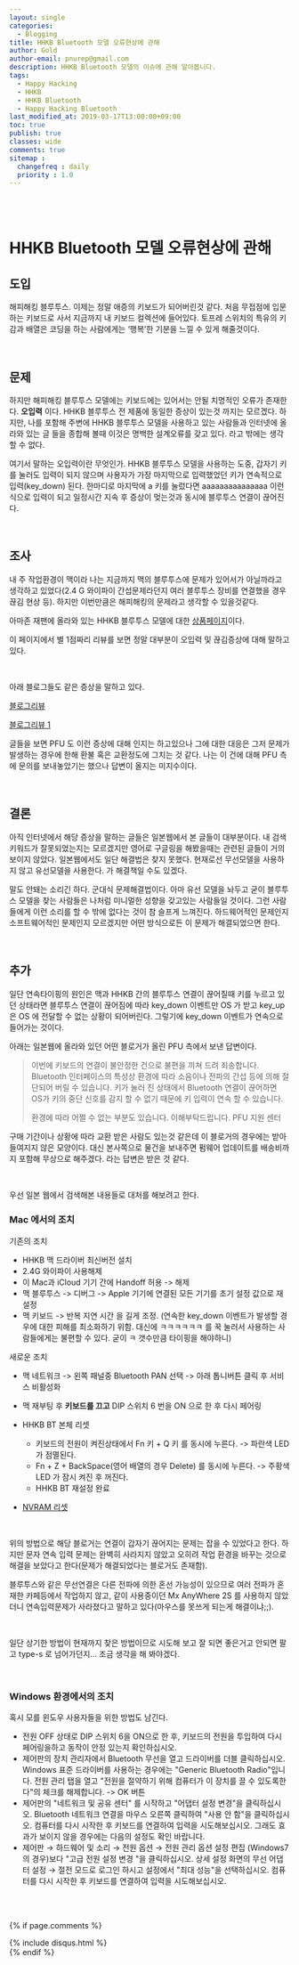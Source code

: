 ```yaml
---
layout: single
categories:
  - Blogging
title: HHKB Bluetooth 모델 오류현상에 관해
author: Gold
author-email: pnurep@gmail.com
description: HHKB Bluetooth 모델의 이슈에 관해 알아봅니다.
tags:
  - Happy Hacking
  - HHKB
  - HHKB Bluetooth
  - Happy Hacking Bluetooth
last_modified_at: 2019-03-17T13:00:00+09:00
toc: true
publish: true
classes: wide
comments: true
sitemap :
  changefreq : daily
  priority : 1.0
---
```


<br><br>

# HHKB Bluetooth 모델 오류현상에 관해

## 도입
해피해킹 블루투스. 이제는 정말 애증의 키보드가 되어버린것 같다. 처음 무접점에 입문하는 키보드로 사서 지금까지  내 키보드 컬렉션에 들어있다. 토프레 스위치의 특유의 키감과 배열은 코딩을 하는 사람에게는 ‘행복’한 기분을 느낄 수 있게 해줄것이다.

<br>

## 문제
하지만 해피해킹 블루투스 모델에는 키보드에는 있어서는 안될 치명적인 오류가 존재한다.
__오입력__ 이다.
HHKB 블루투스 전 제품에 동일한 증상이 있는것 까지는 모르겠다. 하지만, 나를 포함해 주변에 HHKB 블루투스 모델을 사용하고 있는 사람들과 인터넷에 올라와 있는 글 들을 종합해 볼때 이것은 명백한 설계오류를 갖고 있다. 라고 밖에는 생각할 수 없다.

여기서 말하는 오입력이란 무엇인가.
HHKB 블루투스 모델을 사용하는 도중, 갑자기 키를 눌러도 입력이 되지 않으며 사용자가 가장 마지막으로 입력했었던 키가 연속적으로 입력(key_down) 된다.
한마디로 마지막에 a 키를 눌렀다면 aaaaaaaaaaaaaaa 이런 식으로 입력이 되고 일정시간 지속 후 증상이 멎는것과 동시에 블루투스 연결이 끊어진다.

<br>

## 조사
내 주 작업환경이 맥이라 나는 지금까지 맥의 블루투스에 문제가 있어서가 아닐까라고 생각하고 있었다(2.4 G 와이파이 간섭문제라던지 여러 블루투스 장비를 연결했을 경우 끊김 현상 등). 하지만 이번만큼은 해피해킹의 문제라고 생각할 수 있을것같다.

아마존 재팬에 올라와 있는 HHKB 블루투스 모델에 대한 [상품페이지](https://www.amazon.co.jp/Hacking-Keyboard-Professional-%E8%8B%B1%E8%AA%9E%E9%85%8D%E5%88%97%EF%BC%8F%E5%A2%A8-PD-KB600B/product-reviews/B01DVH7C0O/ref=cm_cr_dp_d_hist_1?ie=UTF8&filterByStar=one_star&reviewerType=all_reviews#reviews-filter-bar)이다.


이 페이지에서 별 1점짜리 리뷰를 보면 정말 대부분이 오입력 및 끊김증상에 대해 말하고 있다.

<br>

아래 블로그들도 같은 증상을 말하고 있다.

[블로그리뷰](https://did2memo.net/2016/10/11/hhkb-bt-power-on-failure/)

[블로그리뷰 1](https://brwafe2.blogspot.com/2016/07/HHKB-BT-malfunction.html)

글들을 보면 PFU 도 이런 증상에 대해 인지는 하고있으나 그에 대한 대응은 그저 문제가 발생하는 경우에 한해 환불 혹은 교환정도에 그치는 것 같다. 나는 이 건에 대해 PFU 측에 문의를 보내놓았기는 했으나 답변이 올지는 미지수이다.

<br>

## 결론
아직 인터넷에서 해당 증상을 말하는 글들은 일본웹에서 본 글들이 대부분이다. 내 검색키워드가 잘못되었는지는 모르겠지만 영어로 구글링을 해봤을때는 관련된 글들이 거의 보이지 않았다. 일본웹에서도 일단 해결법은 찾지 못했다. 현재로선 무선모델을 사용하지 않고 유선모델을 사용한다. 가 해결책일 수도 있겠다.

말도 안돼는 소리긴 하다. 군대식 문제해결법이다. 아마 유선 모델을 놔두고 굳이 블루투스 모델을 찾는 사람들은 나처럼 미니멀한 성향을 갖고있는 사람들일 것이다. 그런 사람들에게 이런 소리를 할 수 밖에 없다는 것이 참 슬프게 느껴진다. 하드웨어적인 문제인지 소프트웨어적인 문제인지 모르겠지만 어떤 방식으로든 이 문제가 해결되었으면 한다.


<br>


## 추가

일단 연속타이핑의 원인은 맥과 HHKB 간의 블루투스 연결이 끊어질때 키를 누르고 있던 상태라면 블루투스 연결이 끊어짐에 따라 key_down 이벤트만 OS 가 받고 key_up 은 OS 에 전달할 수 없는 상황이 되어버린다. 그렇기에 key_down 이벤트가 연속으로 들어가는 것이다.

아래는 일본웹에 올라와 있던 어떤 블로거가 올린 PFU 측에서 보낸 답변이다.

> 이번에 키보드의 연결이 불안정한 건으로 불편을 끼쳐 드려 죄송합니다.
> Bluetooth 인터페이스의 특성상 환경에 따라 소음이나 전파의 간섭 등에 의해 절단되어 버릴 수 있습니다. 키가 눌러 진 상태에서 Bluetooth 연결이 끊어하면 OS가 키의 중단 신호를 감지 할 수 없기 때문에 키 입력이 연속 할 수 있습니다.
>
> 환경에 따라 어쩔 수 없는 부분도 있습니다. 이해부탁드립니다.
> PFU 지원 센터

구매 기간이나 상황에 따라 교환 받은 사람도 있는것 같은데 이 블로거의 경우에는 받아들여지지 않은 모양이다. 대신 본사쪽으로 물건을 보내주면 펌웨어 업데이트를 배송비까지 포함해 무상으로 해주겠다. 라는 답변은 받은 것 같다.

<br>

우선 일본 웹에서 검색해본 내용들로 대처를 해보려고 한다.

### Mac 에서의 조치

기존의 조치
 * HHKB 맥 드라이버 최신버전 설치
 * 2.4G 와이파이 사용해제
 * 이 Mac과 iCloud 기기 간에 Handoff 허용 -> 해제
 * 맥 블루투스 -> 디버그 -> Apple 기기에 연결된 모든 기기를 초기 설정 값으로 재설정
 * 맥 키보드 -> 반복 지연 시간 을 길게 조정. (연속한 key_down 이벤트가 발생할 경우에 대한 피해를 최소화하기 위함. 대신에 ㅋㅋㅋㅋㅋㅋ 를 꾹 눌러서 사용하는 사람들에게는 불편할 수 있다. 굳이 ㅋ 갯수만큼 타이핑을 해야하니)

새로운 조치
 * 맥 네트워크 -> 왼쪽 패널중 Bluetooth PAN 선택 -> 아래 톱니버튼 클릭 후 서비스 비활성화
 * 맥 재부팅 후 __키보드를 끄고__ DIP 스위치 6 번을 ON 으로 한 후 다시 페어링
 * HHKB BT 본체 리셋
   * 키보드의 전원이 켜진상태에서 Fn 키 + Q 키 를 동시에 누른다. -> 파란색 LED 가 점멸된다.
   * Fn + Z + BackSpace(영어 배열의 경우 Delete) 를 동시에 누른다. -> 주황색 LED 가 잠시 켜진 후 꺼진다.
   * HHKB BT 재설정 완료

 * [NVRAM 리셋](https://support.apple.com/ko-kr/HT204063)

<br>

위의 방법으로 해당 블로거는 연결이 갑자기 끊어지는 문제는 잡을 수 있었다고 한다. 하지만 문자 연속 입력 문제는 완벽히 사라지지 않았고 오히려 작업 환경을 바꾸는 것으로 해결을 보았다고 한다(문제가 해결되었다는 블로거도 존재함).

블루투스와 같은 무선연결은 다른 전파에 의한 혼선 가능성이 있으므로 여러 전파가 혼재한 카페등에서 작업하지 않고, 같이 사용중이던 Mx AnyWhere 2S 를 사용하지 않았더니 연속입력문제가 사라졌다고 말하고 있다(마우스를 못쓰게 되는게 해결이냐;;).

<br>

일단 상기한 방법이 현재까지 찾은 방법이므로 시도해 보고 잘 되면 좋은거고 안되면 팔고 type-s 로 넘어가던지... 조금 생각을 해 봐야겠다.


<br>


### Windows 환경에서의 조치

혹시 모를 윈도우 사용자들을 위한 방법도 남긴다.

* 전원 OFF 상태로 DIP 스위치 6을 ON으로 한 후, 키보드의 전원을 투입하여 다시 페어링을하고 동작이 안정 있는지 확인하십시오.
* 제어판의 장치 관리자에서 Bluetooth 무선을 열고 드라이버를 더블 클릭하십시오. Windows 표준 드라이버를 사용하는 경우에는 "Generic Bluetooth Radio"입니다. 전원 관리 탭을 열고 "전원을 절약하기 위해 컴퓨터가 이 장치를 끌 수 있도록한다"의 체크를 해제합니다. -> OK 버튼
* 제어판의 "네트워크 및 공유 센터" 를 시작하고 "어댑터 설정 변경"을 클릭하십시오. Bluetooth 네트워크 연결을 마우스 오른쪽 클릭하여 "사용 안 함"을 클릭하십시오. 컴퓨터를 다시 시작한 후 키보드를 연결하여 입력을 시도해보십시오. 그래도 효과가 보이지 않을 경우에는 다음의 설정도 확인 바랍니다.
* 제어판 → 하드웨어 및 소리 → 전원 옵션 → 전원 관리 옵션 설정 편집 (Windows7의 경우)보다 "고급 전원 설정 변경 "을 클릭하십시오. 상세 설정 화면의 무선 어댑터 설정 → 절전 모드로 로그인 하시고 설정에서 "최대 성능"을 선택하십시오. 컴퓨터를 다시 시작한 후 키보드를 연결하여 입력을 시도해보십시오.



<br><br>


{% if page.comments %}
<div id="post-disqus" class="container">
{% include disqus.html %}
</div>
{% endif %}



